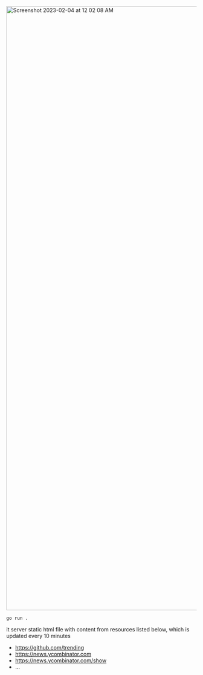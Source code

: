 <img width="1595" alt="Screenshot 2023-02-04 at 12 02 08 AM" src="https://user-images.githubusercontent.com/33498670/216710122-6ed989d0-d594-4fc8-9cd0-d9038abfa458.png">

`go run .`

it server static html file with content from resources listed below, which is updated every 10 minutes
- https://github.com/trending
- https://news.ycombinator.com
- https://news.ycombinator.com/show
- ...
